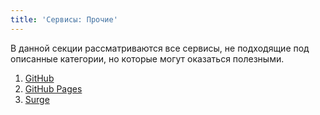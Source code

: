 ```yaml
---
title: 'Сервисы: Прочие'
---
```


В данной секции рассматриваются все сервисы, не подходящие под 
описанные категории, но которые могут оказаться полезными.

1. [GitHub](github)
2. [GitHub Pages](github-pages)
3. [Surge](surge)